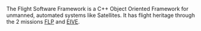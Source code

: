 The Flight Software Framework is a C++ Object Oriented Framework for
unmanned, automated systems like Satellites. It has flight heritage
through the 2 missions
[FLP](https://www.irs.uni-stuttgart.de/en/research/satellitetechnology-and-instruments/smallsatelliteprogram/flying-laptop/) and
[EIVE](https://www.irs.uni-stuttgart.de/en/research/satellitetechnology-and-instruments/smallsatelliteprogram/EIVE/).

